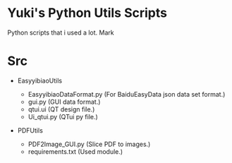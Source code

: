 # Yuki's Python Utils Scripts
Python scripts that i used a lot.
Mark

# Src
- EasyyibiaoUtils
    - EasyyibiaoDataFormat.py (For BaiduEasyData json data set format.)
    - gui.py (GUI data format.)
    - qtui.ui (QT design file.)
    - Ui_qtui.py (QTui py file.)

- PDFUtils
    - PDF2Image_GUI.py (Slice PDF to images.)
    - requirements.txt (Used module.)
